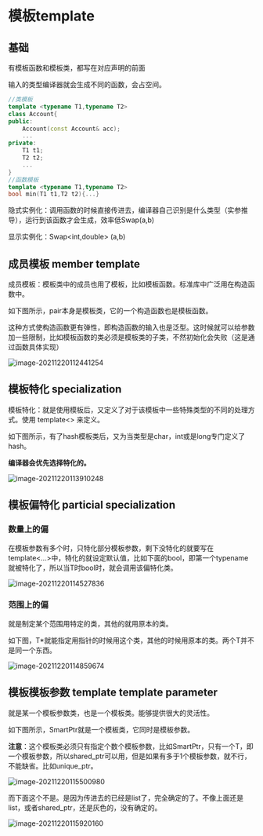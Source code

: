# 模板template

## 基础

有模板函数和模板类，都写在对应声明的前面

输入的类型编译器就会生成不同的函数，会占空间。

```c++
//类模板
template <typename T1,typename T2>
class Account{
public:
    Account(const Account& acc);
    ...
private:
    T1 t1;
    T2 t2;
    ...
}
//函数模板
template <typename T1,typename T2>
bool min(T1 t1,T2 t2){...}
```

隐式实例化：调用函数的时候直接传进去，编译器自己识别是什么类型（实参推导），运行到该函数才会生成，效率低Swap(a,b)

显示实例化：Swap<int,double> (a,b)

## 成员模板 member template

成员模板：模板类中的成员也用了模板，比如模板函数。标准库中广泛用在构造函数中。

如下图所示，pair本身是模板类，它的一个构造函数也是模板函数。

这种方式使构造函数更有弹性，即构造函数的输入也是泛型。这时候就可以给参数加一些限制，比如模板函数的类必须是模板类的子类，不然初始化会失败（这是通过函数具体实现）

![image-20211220112441254](C:\Users\Godlight666\AppData\Roaming\Typora\typora-user-images\image-20211220112441254.png)

## 模板特化 specialization

模板特化：就是使用模板后，又定义了对于该模板中一些特殊类型的不同的处理方式。使用 template<> 来定义。

如下图所示，有了hash模板类后，又为当类型是char，int或是long专门定义了hash。

**编译器会优先选择特化的。**

![image-20211220113910248](C:\Users\Godlight666\AppData\Roaming\Typora\typora-user-images\image-20211220113910248.png)

## 模板偏特化 particial specialization

### 数量上的偏

在模板参数有多个时，只特化部分模板参数，剩下没特化的就要写在template<...>中，特化的就设定默认值，比如下面的bool，即第一个typename就被特化了，所以当T时bool时，就会调用该偏特化类。

![image-20211220114527836](C:\Users\Godlight666\AppData\Roaming\Typora\typora-user-images\image-20211220114527836.png)

### 范围上的偏

就是制定某个范围用特定的类，其他的就用原本的类。

如下图，T*就能指定用指针的时候用这个类，其他的时候用原本的类。两个T并不是同一个东西。

![image-20211220114859674](C:\Users\Godlight666\AppData\Roaming\Typora\typora-user-images\image-20211220114859674.png)

## 模板模板参数 template template parameter

就是某一个模板参数类，也是一个模板类。能够提供很大的灵活性。

如下图所示，SmartPtr就是一个模板类，它同时是模板参数。

**注意**：这个模板类必须只有指定个数个模板参数，比如SmartPtr，只有一个T，即一个模板参数，所以shared_ptr可以用，但是如果有多于1个模板参数，就不行，不能缺省。比如unique_ptr。

![image-20211220115500980](C:\Users\Godlight666\AppData\Roaming\Typora\typora-user-images\image-20211220115500980.png)

而下面这个不是。是因为传进去的已经是list<int>了，完全确定的了。不像上面还是list，或者shared_ptr，还是灰色的，没有确定的。

![image-20211220115920160](C:\Users\Godlight666\AppData\Roaming\Typora\typora-user-images\image-20211220115920160.png)